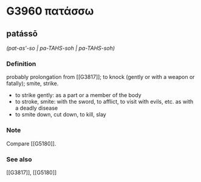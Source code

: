 # G3960 πατάσσω

## patássō

_(pat-as'-so | pa-TAHS-soh | pa-TAHS-soh)_

### Definition

probably prolongation from [[G3817]]; to knock (gently or with a weapon or fatally); smite, strike.

- to strike gently: as a part or a member of the body
- to stroke, smite: with the sword, to afflict, to visit with evils, etc. as with a deadly disease
- to smite down, cut down, to kill, slay

### Note

Compare [[G5180]].

### See also

[[G3817]], [[G5180]]

